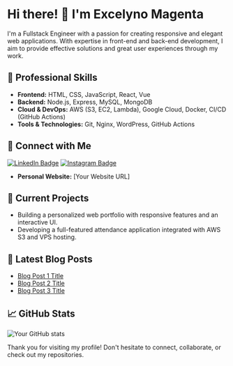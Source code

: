 # Hi there! 👋 I'm Excelyno Magenta

I'm a Fullstack Engineer with a passion for creating responsive and elegant web applications. With expertise in front-end and back-end development, I aim to provide effective solutions and great user experiences through my work.

## 💼 Professional Skills
- **Frontend:** HTML, CSS, JavaScript, React, Vue
- **Backend:** Node.js, Express, MySQL, MongoDB
- **Cloud & DevOps:** AWS (S3, EC2, Lambda), Google Cloud, Docker, CI/CD (GitHub Actions)
- **Tools & Technologies:** Git, Nginx, WordPress, GitHub Actions

## 🔗 Connect with Me
[![LinkedIn Badge](https://img.shields.io/badge/LinkedIn-Profile-blue?logo=linkedin&logoColor=white&style=flat-square)](https://linkedin.com/in/excelyno-magenta-b817192a7)
[![Instagram Badge](https://img.shields.io/badge/Instagram-Profile-E4405F?logo=instagram&logoColor=white&style=flat-square)](https://www.instagram.com/lynoforcode/)
- **Personal Website:** [Your Website URL]

## 🌱 Current Projects
- Building a personalized web portfolio with responsive features and an interactive UI.
- Developing a full-featured attendance application integrated with AWS S3 and VPS hosting.

## 📝 Latest Blog Posts
- [Blog Post 1 Title](#)
- [Blog Post 2 Title](#)
- [Blog Post 3 Title](#)

## 📈 GitHub Stats
![Your GitHub stats](https://github-readme-stats.vercel.app/api?username=excelyno&show_icons=true&hide_border=true)

Thank you for visiting my profile! Don't hesitate to connect, collaborate, or check out my repositories.
